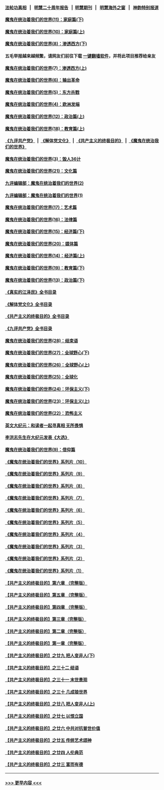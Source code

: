#### [法轮功真相](https://github.com/gfw-breaker/truth/blob/master/README.md?t=0) &nbsp;&nbsp;|&nbsp;&nbsp; [明慧二十周年报告](https://github.com/gfw-breaker/mh-reports/blob/master/README.md?t=0) &nbsp;&nbsp;|&nbsp;&nbsp;[明慧期刊](https://github.com/gfw-breaker/mh-qikan) &nbsp;&nbsp;|&nbsp;&nbsp; [明慧海外之窗](https://github.com/gfw-breaker/mh-news/blob/master/README.md?t=0) &nbsp;&nbsp;|&nbsp;&nbsp; [神韵特别报道](https://github.com/gfw-breaker/mh-news/blob/master/shenyun.md?t=0)
#### [魔鬼在统治着我们的世界(11)：家庭篇(下)](../pages/nsc422/n10440961.md?t=12241243) 
#### [魔鬼在统治着我们的世界(10)：家庭篇(上)](../pages/nsc422/n10435448.md?t=12241243) 
#### [魔鬼在统治着我们的世界(8)：渗透西方(下)](../pages/nsc422/n10429603.md?t=12241243) 
#### 五毛举报越来越频繁，请网友们前往下载 [一键翻墙软件](https://github.com/gfw-breaker/ssr-accounts)，并将此项目推荐给亲友
#### [魔鬼在统治着我们的世界(7)：渗透西方(上)](../pages/nsc422/n10426013.md?t=12241243) 
#### [魔鬼在统治着我们的世界(6)：输出革命](../pages/nsc422/n10421536.md?t=12241243) 
#### [魔鬼在统治着我们的世界(5)：东方杀戮](../pages/nsc422/n10417707.md?t=12241243) 
#### [魔鬼在统治着我们的世界(4)：欧洲发端](../pages/nsc422/n10414890.md?t=12241243) 
#### [魔鬼在统治着我们的世界(12)：政治篇(上)](../pages/nsc422/n10444576.md?t=12241243) 
#### [魔鬼在统治着我们的世界(18)：教育篇(上)](../pages/nsc422/n10526970.md?t=12241243) 
#### [《九评共产党》](https://github.com/begood0513/9ping.md/blob/master/README.md) &nbsp;|&nbsp; [《解体党文化》](../../../../jtdwh.md/blob/master/README.md)  &nbsp;|&nbsp; [《共产主义的终极目的》](../../../../gczydzjmd.md/blob/master/README.md) &nbsp;|&nbsp; [《魔鬼在统治我们的世界》](../../../../mgztzwmdsj.md/blob/master/README.md) 
#### [魔鬼在统治着我们的世界(3)：毁人36计](../pages/nsc422/n10411583.md?t=12241243) 
#### [魔鬼在统治着我们的世界(21)：文化篇](../pages/nsc422/n10597706.md?t=12241243) 
#### [九评编辑部：魔鬼在统治着我们的世界(2)](../pages/nsc422/n10410036.md?t=12241243) 
#### [九评编辑部：魔鬼在统治着我们的世界(1)](../pages/nsc422/n10406825.md?t=12241243) 
#### [魔鬼在统治着我们的世界(17)：艺术篇](../pages/nsc422/n10499093.md?t=12241243) 
#### [魔鬼在统治着我们的世界(16)：法律篇](../pages/nsc422/n10485969.md?t=12241243) 
#### [魔鬼在统治着我们的世界(15)：经济篇(下)](../pages/nsc422/n10469975.md?t=12241243) 
#### [魔鬼在统治着我们的世界(20)：媒体篇](../pages/nsc422/n10586579.md?t=12241243) 
#### [魔鬼在统治着我们的世界(14)：经济篇(上)](../pages/nsc422/n10457370.md?t=12241243) 
#### [魔鬼在统治着我们的世界(19)：教育篇(下)](../pages/nsc422/n10564808.md?t=12241243) 
#### [魔鬼在统治着我们的世界(13)：政治篇(下)](../pages/nsc422/n10448270.md?t=12241243) 
#### [《真实的江泽民》全书目录](../pages/nsc422/n13721399.md?t=12241243) 
#### [《解体党文化》全书目录](../pages/nsc422/n13721157.md?t=12241243) 
#### [《共产主义的终极目的》全书目录](../pages/nsc422/n13721048.md?t=12241243) 
#### [《九评共产党》全书目录](../pages/nsc422/n13708085.md?t=12241243) 
#### [魔鬼在统治着我们的世界(28)：结束语](../pages/nsc422/n10936246.md?t=12241243) 
#### [魔鬼在统治着我们的世界(27)：全球野心(下)](../pages/nsc422/n10928319.md?t=12241243) 
#### [魔鬼在统治着我们的世界(26)：全球野心(上)](../pages/nsc422/n10900318.md?t=12241243) 
#### [魔鬼在统治着我们的世界(25)：全球化](../pages/nsc422/n10788205.md?t=12241243) 
#### [魔鬼在统治着我们的世界(24)：环保主义(下)](../pages/nsc422/n10695307.md?t=12241243) 
#### [魔鬼在统治着我们的世界(23)：环保主义(上)](../pages/nsc422/n10688613.md?t=12241243) 
#### [魔鬼在统治着我们的世界(22)：恐怖主义](../pages/nsc422/n10614727.md?t=12241243) 
#### [英文大纪元：和读者一起寻真相 无所畏惧](../pages/nsc422/n12542027.md?t=12241243) 
#### [李洪志先生在大纪元发表《大选》](../pages/nsc422/n12534746.md?t=12241243) 
#### [魔鬼在统治着我们的世界(9)：信仰篇](../pages/nsc422/n10432159.md?t=12241243) 
#### [《魔鬼在统治着我们的世界》系列片（10）](../pages/nsc422/n12292670.md?t=12241243) 
#### [《魔鬼在统治着我们的世界》系列片（9）](../pages/nsc422/n12290859.md?t=12241243) 
#### [《魔鬼在统治着我们的世界》系列片（8）](../pages/nsc422/n12287445.md?t=12241243) 
#### [《魔鬼在统治着我们的世界》系列片（7）](../pages/nsc422/n12283425.md?t=12241243) 
#### [《魔鬼在统治着我们的世界》系列片（6）](../pages/nsc422/n12282314.md?t=12241243) 
#### [《魔鬼在统治着我们的世界》系列片（5）](../pages/nsc422/n12281419.md?t=12241243) 
#### [《魔鬼在统治着我们的世界》系列片（4）](../pages/nsc422/n12274024.md?t=12241243) 
#### [《魔鬼在统治着我们的世界》系列片（3）](../pages/nsc422/n12271322.md?t=12241243) 
#### [《魔鬼在统治着我们的世界》系列片（2）](../pages/nsc422/n12269049.md?t=12241243) 
#### [《魔鬼在统治着我们的世界》系列片（1）](../pages/nsc422/n12267575.md?t=12241243) 
#### [【共产主义的终极目的】第六章 （完整版）](../pages/nsc422/n11428913.md?t=12241243) 
#### [【共产主义的终极目的】第五章 （完整版）](../pages/nsc422/n11428912.md?t=12241243) 
#### [【共产主义的终极目的】第四章 （完整版）](../pages/nsc422/n11428907.md?t=12241243) 
#### [【共产主义的终极目的】第三章（完整版）](../pages/nsc422/n11428848.md?t=12241243) 
#### [【共产主义的终极目的】第二章（完整版）](../pages/nsc422/n11428831.md?t=12241243) 
#### [【共产主义的终极目的】第一章（完整版）](../pages/nsc422/n11417651.md?t=12241243) 
#### [【共产主义的终极目的】之廿九 把人变非人(下)](../pages/nsc422/n11344140.md?t=12241243) 
#### [【共产主义的终极目的】之三十二 结语](../pages/nsc422/n11360535.md?t=12241243) 
#### [【共产主义的终极目的】之三十一 末世景观](../pages/nsc422/n11351129.md?t=12241243) 
#### [【共产主义的终极目的】之三十 几成狼世界](../pages/nsc422/n11348280.md?t=12241243) 
#### [【共产主义的终极目的】之廿八 把人变非人(上)](../pages/nsc422/n11340492.md?t=12241243) 
#### [【共产主义的终极目的】之廿七 以恨立国](../pages/nsc422/n11336944.md?t=12241243) 
#### [【共产主义的终极目的】之廿六 中共对抗普世价值](../pages/nsc422/n11324785.md?t=12241243) 
#### [【共产主义的终极目的】之廿五 传统艺术颂神](../pages/nsc422/n11296396.md?t=12241243) 
#### [【共产主义的终极目的】之廿四 人伦典范](../pages/nsc422/n11296397.md?t=12241243) 
#### [【共产主义的终极目的】之廿三 富而有德](../pages/nsc422/n11283598.md?t=12241243) 

----
#### [ >>> 更早内容 <<< ](../indexes/nsc422-earlier.md)
